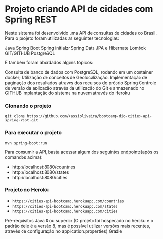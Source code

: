 # Projeto criando API de cidades com Spring REST

Neste sistema foi desenvolvido uma API de consultas de cidades do Brasil. Para o projeto foram utilizadas as seguintes tecnologias:

Java
Spring Boot
Spring initialzr
Spring Data JPA e Hibernate
Lombok
GIT/GITHUB
PostgreSQL

E também foram abordados alguns tópicos:

Consulta de banco de dados com PostgreSQL, rodando em um container docker;
Utilização de conceitos de Geolocalização.
Implementação de paginação dos resultados através dos recursos do próprio Spring
Controle de versão da aplicação através da utilização do Git e armazenado no GITHUB
Implantação do sistema na nuvem através do Heroku

### Clonando o projeto
`git clone https://github.com/cassioliveira/bootcamp-dio-cities-api-spring-rest.git`

### Para executar o projeto
`mvn spring-boot:run`

Para consumir a API, basta acessar algum dos seguintes endpoints(após os comandos acima):
- http://localhost:8080/countries
- http://localhost:8080/states
- http://localhost:8080/cities

### Projeto no Heroku
- `https://cities-api-bootcamp.herokuapp.com/countries`
- `https://cities-api-bootcamp.herokuapp.com/states`
- `https://cities-api-bootcamp.herokuapp.com/cities`

Pré-requisitos
Java 8 ou superior (O projeto foi hospedado no heroku e o padrão dele é a versão 8, mas é possível utilizar versões mais recentes, através de configuração no application.properties)
Gradle
